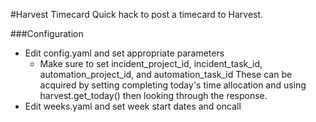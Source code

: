 #Harvest Timecard
Quick hack to post a timecard to Harvest.

###Configuration
- Edit config.yaml and set appropriate parameters
  - Make sure to set incident_project_id, incident_task_id, automation_project_id, and automation_task_id
    These can be acquired by setting completing today's time allocation and using harvest.get_today() then looking through the response.
- Edit weeks.yaml and set week start dates and oncall

